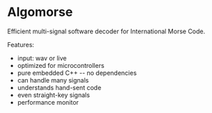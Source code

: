 Algomorse
=========

Efficient multi-signal software decoder for International Morse Code.

Features:
 * input: wav or live
 * optimized for microcontrollers
 * pure embedded C++ -- no dependencies
 * can handle many signals
 * understands hand-sent code
 * even straight-key signals
 * performance monitor


